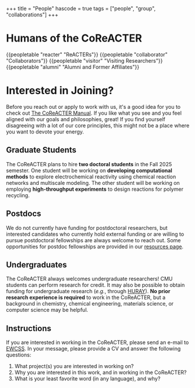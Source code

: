 +++
title = "People"
hascode = true
tags = ["people", "group", "collaborations"]
+++

# Humans of the CoReACTER

{{peopletable "reacter" "ReACTERs"}}
{{peopletable "collaborator" "Collaborators"}}
{{peopletable "visitor" "Visiting Researchers"}}
{{peopletable "alumni" "Alumni and Former Affiliates"}}

# Interested in Joining?

Before you reach out or apply to work with us, it's a good idea for you to check out [The CoReACTER Manual](/_files/The_CoReACTER_Manual.pdf). If you like what you see and you feel aligned with our goals and philosophies, great! If you find yourself disagreeing with a lot of our core principles, this might not be a place where you want to devote your energy.

## Graduate Students

The CoReACTER plans to hire **two doctoral students** in the Fall 2025 semester. One student will be working on **developing computational methods** to explore electrochemical reactivity using chemical reaction networks and multiscale modeling. The other student will be working on employing **high-throughput experiments** to design reactions for polymer recycling.

## Postdocs

We do not currently have funding for postdoctoral researchers, but interested candidates who currently hold external funding or are willing to pursue postdoctoral fellowships are always welcome to reach out. Some opportunities for postdoc fellowships are provided in our [resources page](/resources/).

## Undergraduates

The CoReACTER always welcomes undergraduate researchers! CMU students can perform research for credit. It may also be possible to obtain funding for undergraduate research (*e.g.*, through [HURAY](https://www.cmu.edu/uro/academic-research/huray/index.html)). **No prior research experience is required** to work in the CoReACTER, but a background in chemistry, chemical engineering, materials science, or computer science may be helpful.

## Instructions

If you are interested in working in the CoReACTER, please send an e-mail to [EWCSS](mailto:ewcspottesmith@cmu.edu). In your message, please provide a CV and answer the following questions:
1. What project(s) you are interested in working on?
2. Why you are interested in this work, and in working in the CoReACTER?
3. What is your least favorite word (in any language), and why?